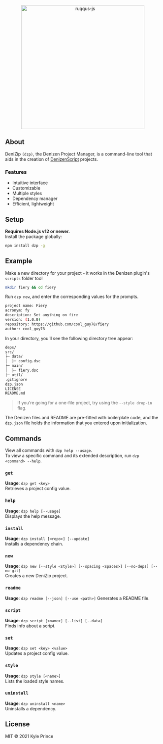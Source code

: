 <div align="center">
  <br/>
  <p>
    <img src="https://imgur.com/GZwNotP.png" width="400" alt="ruqqus-js"/></a>
  </p>
</div>

## About

DeniZip `(dzp)`, the Denizen Project Manager, is a command-line tool that aids in the creation of [DenizenScript](https://denizenscript.com) projects.

### Features

- Intuitive interface
- Customizable
- Multiple styles
- Dependency manager
- Efficient, lightweight

## Setup

**Requires Node.js v12 or newer.**<br>
Install the package globally:
```sh
npm install dzp -g
```
## Example

Make a new directory for your project - it works in the Denizen plugin's `scripts` folder too!
```sh
mkdir fiery && cd fiery
```
Run `dzp new`, and enter the corresponding values for the prompts.
```sh
project name: Fiery
acronym: fy
description: Set anything on fire
version: (1.0.0)
repository: https://github.com/cool_guy78/fiery
author: cool_guy78
```
In your directory, you'll see the following directory tree appear:
```txt
deps/
src/
├─ data/
│  ├─ config.dsc
├─ main/
│  ├─ fiery.dsc
├─ util/
.gitignore
dzp.json
LICENSE
README.md
```
> If you're going for a one-file project, try using the `--style drop-in` flag.

The Denizen files and README are pre-fitted with boilerplate code, and the `dzp.json` file holds the information that you entered upon initialization.

## Commands

View all commands with `dzp help --usage`.<br>
To view a specific command and its extended description, run `dzp <command> --help`.

### `get`
**Usage**: `dzp get <key>`<br>
Retrieves a project config value.

### `help`
**Usage**: `dzp help [--usage]`<br>
Displays the help message.

### `install`
**Usage**: `dzp install [<repo>] [--update]`<br>
Installs a dependency chain.

### `new`
**Usage**: `dzp new [--style <style>] [--spacing <spaces>] [--no-deps] [--no-git]`<br>
Creates a new DeniZip project.

### `readme`
**Usage**: `dzp readme [--json] [--use <path>]`
Generates a README file.

### `script`
**Usage**: `dzp script [<name>] [--list] [--data]`<br>
Finds info about a script.

### `set`
**Usage**: `dzp set <key> <value>`<br>
Updates a project config value.

### `style`
**Usage**: `dzp style [<name>]`<br>
Lists the loaded style names.

### `uninstall`
**Usage**: `dzp uninstall <name>`<br>
Uninstalls a dependency.

## License
MIT © 2021 Kyle Prince
